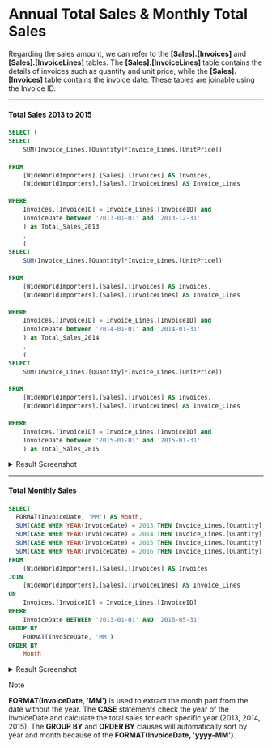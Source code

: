 # Annual Total Sales & Monthly Total Sales
Regarding the sales amount, we can refer to the **[Sales].[Invoices]** and **[Sales].[InvoiceLines]** tables. 
The **[Sales].[InvoiceLines]** table contains the details of invoices such as quantity and unit price, 
while the **[Sales].[Invoices]** table contains the invoice date. These tables are joinable using the Invoice ID.

_________________________________________________________________________

#### Total Sales 2013 to 2015

```sql
SELECT (
SELECT 
	SUM(Invoice_Lines.[Quantity]*Invoice_Lines.[UnitPrice])

FROM 
	[WideWorldImporters].[Sales].[Invoices] AS Invoices,
	[WideWorldImporters].[Sales].[InvoiceLines] AS Invoice_Lines

WHERE 
	Invoices.[InvoiceID] = Invoice_Lines.[InvoiceID] and
	InvoiceDate between '2013-01-01' and '2013-12-31'
	) as Total_Sales_2013
	,
	(
SELECT 
	SUM(Invoice_Lines.[Quantity]*Invoice_Lines.[UnitPrice])

FROM 
	[WideWorldImporters].[Sales].[Invoices] AS Invoices,
	[WideWorldImporters].[Sales].[InvoiceLines] AS Invoice_Lines

WHERE 
	Invoices.[InvoiceID] = Invoice_Lines.[InvoiceID] and
	InvoiceDate between '2014-01-01' and '2014-01-31'
	) as Total_Sales_2014
	,
	(
SELECT 
	SUM(Invoice_Lines.[Quantity]*Invoice_Lines.[UnitPrice])

FROM 
	[WideWorldImporters].[Sales].[Invoices] AS Invoices,
	[WideWorldImporters].[Sales].[InvoiceLines] AS Invoice_Lines

WHERE 
	Invoices.[InvoiceID] = Invoice_Lines.[InvoiceID] and
	InvoiceDate between '2015-01-01' and '2015-01-31'
	) as Total_Sales_2015

```

<details>

<summary>Result Screenshot</summary>

![alt text]( https://github.com/Evank2023/Portfolio/blob/WWI/ResultScreenshot/Screenshot%202024-10-16%20071247.png " Total Sales 2013 to 2015 ")

</details>

_________________________________________________________
#### Total Monthly Sales

```sql
SELECT 
  FORMAT(InvoiceDate, 'MM') AS Month,
  SUM(CASE WHEN YEAR(InvoiceDate) = 2013 THEN Invoice_Lines.[Quantity] * Invoice_Lines.[UnitPrice] ELSE 0 END) AS Sales_2013,
  SUM(CASE WHEN YEAR(InvoiceDate) = 2014 THEN Invoice_Lines.[Quantity] * Invoice_Lines.[UnitPrice] ELSE 0 END) AS Sales_2014,
  SUM(CASE WHEN YEAR(InvoiceDate) = 2015 THEN Invoice_Lines.[Quantity] * Invoice_Lines.[UnitPrice] ELSE 0 END) AS Sales_2015,
  SUM(CASE WHEN YEAR(InvoiceDate) = 2016 THEN Invoice_Lines.[Quantity] * Invoice_Lines.[UnitPrice] ELSE 0 END) AS Sales_2016
FROM 
    [WideWorldImporters].[Sales].[Invoices] AS Invoices
JOIN 
    [WideWorldImporters].[Sales].[InvoiceLines] AS Invoice_Lines
ON 
    Invoices.[InvoiceID] = Invoice_Lines.[InvoiceID]
WHERE 
    InvoiceDate BETWEEN '2013-01-01' AND '2016-05-31'
GROUP BY 
    FORMAT(InvoiceDate, 'MM')
ORDER BY 
    Month

```

<details>

<summary>Result Screenshot</summary>

![alt text]( https://github.com/Evank2023/Portfolio/blob/WWI/ResultScreenshot/Screenshot%202024-10-16%20072931.png " Monthly Sales ")

</details>

> [!NOTE]
> **FORMAT(InvoiceDate, 'MM')** is used to extract the month part from the date without the year.
The **CASE** statements check the year of the InvoiceDate and calculate the total sales for each specific year (2013, 2014, 2015).
The **GROUP BY** and **ORDER BY** clauses will automatically sort by year and month because of the **FORMAT(InvoiceDate, 'yyyy-MM')**.










